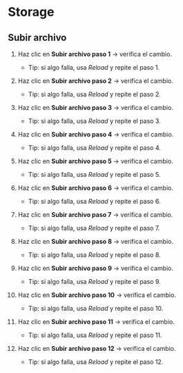# Storage

## Subir archivo

1. Haz clic en **Subir archivo paso 1** → verifica el cambio.

    - Tip: si algo falla, usa *Reload* y repite el paso 1.

2. Haz clic en **Subir archivo paso 2** → verifica el cambio.

    - Tip: si algo falla, usa *Reload* y repite el paso 2.

3. Haz clic en **Subir archivo paso 3** → verifica el cambio.

    - Tip: si algo falla, usa *Reload* y repite el paso 3.

4. Haz clic en **Subir archivo paso 4** → verifica el cambio.

    - Tip: si algo falla, usa *Reload* y repite el paso 4.

5. Haz clic en **Subir archivo paso 5** → verifica el cambio.

    - Tip: si algo falla, usa *Reload* y repite el paso 5.

6. Haz clic en **Subir archivo paso 6** → verifica el cambio.

    - Tip: si algo falla, usa *Reload* y repite el paso 6.

7. Haz clic en **Subir archivo paso 7** → verifica el cambio.

    - Tip: si algo falla, usa *Reload* y repite el paso 7.

8. Haz clic en **Subir archivo paso 8** → verifica el cambio.

    - Tip: si algo falla, usa *Reload* y repite el paso 8.

9. Haz clic en **Subir archivo paso 9** → verifica el cambio.

    - Tip: si algo falla, usa *Reload* y repite el paso 9.

10. Haz clic en **Subir archivo paso 10** → verifica el cambio.

    - Tip: si algo falla, usa *Reload* y repite el paso 10.

11. Haz clic en **Subir archivo paso 11** → verifica el cambio.

    - Tip: si algo falla, usa *Reload* y repite el paso 11.

12. Haz clic en **Subir archivo paso 12** → verifica el cambio.

    - Tip: si algo falla, usa *Reload* y repite el paso 12.
